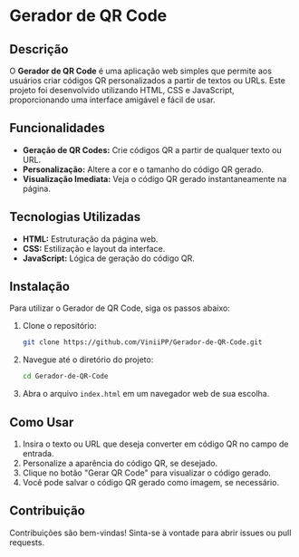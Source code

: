# Gerador de QR Code

## Descrição
O **Gerador de QR Code** é uma aplicação web simples que permite aos usuários criar códigos QR personalizados a partir de textos ou URLs. Este projeto foi desenvolvido utilizando HTML, CSS e JavaScript, proporcionando uma interface amigável e fácil de usar.

## Funcionalidades
- **Geração de QR Codes:** Crie códigos QR a partir de qualquer texto ou URL.
- **Personalização:** Altere a cor e o tamanho do código QR gerado.
- **Visualização Imediata:** Veja o código QR gerado instantaneamente na página.

## Tecnologias Utilizadas
- **HTML:** Estruturação da página web.
- **CSS:** Estilização e layout da interface.
- **JavaScript:** Lógica de geração do código QR.

## Instalação
Para utilizar o Gerador de QR Code, siga os passos abaixo:

1. Clone o repositório:
   ```bash
   git clone https://github.com/ViniiPP/Gerador-de-QR-Code.git
   ```

2. Navegue até o diretório do projeto:
   ```bash
   cd Gerador-de-QR-Code
   ```

3. Abra o arquivo `index.html` em um navegador web de sua escolha.

## Como Usar
1. Insira o texto ou URL que deseja converter em código QR no campo de entrada.
2. Personalize a aparência do código QR, se desejado.
3. Clique no botão "Gerar QR Code" para visualizar o código gerado.
4. Você pode salvar o código QR gerado como imagem, se necessário.

## Contribuição
Contribuições são bem-vindas! Sinta-se à vontade para abrir issues ou pull requests.
